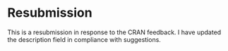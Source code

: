 # Resubmission
This is a resubmission in response to the CRAN feedback. I have updated the description field in compliance with suggestions.
